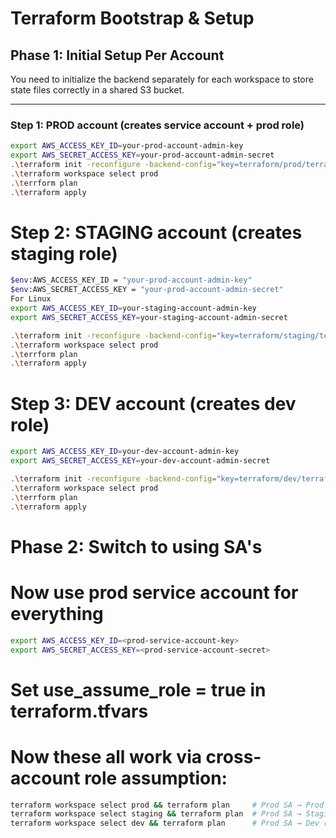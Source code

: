 # Terraform Bootstrap & Setup

## Phase 1: Initial Setup Per Account

You need to initialize the backend separately for each workspace to store state files correctly in a shared S3 bucket.

---

### Step 1: PROD account (creates service account + prod role)

```bash
export AWS_ACCESS_KEY_ID=your-prod-account-admin-key
export AWS_SECRET_ACCESS_KEY=your-prod-account-admin-secret
.\terraform init -reconfigure -backend-config="key=terraform/prod/terraform.tfstate"
.\terraform workspace select prod 
.\terrform plan
.\terraform apply
```

# Step 2: STAGING account (creates staging role)
```bash
$env:AWS_ACCESS_KEY_ID = "your-prod-account-admin-key"
$env:AWS_SECRET_ACCESS_KEY = "your-prod-account-admin-secret"
For Linux
export AWS_ACCESS_KEY_ID=your-staging-account-admin-key
export AWS_SECRET_ACCESS_KEY=your-staging-account-admin-secret

.\terraform init -reconfigure -backend-config="key=terraform/staging/terraform.tfstate"
.\terraform workspace select prod 
.\terrform plan
.\terraform apply
```

# Step 3: DEV account (creates dev role)
```bash
export AWS_ACCESS_KEY_ID=your-dev-account-admin-key  
export AWS_SECRET_ACCESS_KEY=your-dev-account-admin-secret

.\terraform init -reconfigure -backend-config="key=terraform/dev/terraform.tfstate"
.\terraform workspace select prod 
.\terrform plan
.\terraform apply
```


# Phase 2: Switch to using SA's

# Now use prod service account for everything
```bash
export AWS_ACCESS_KEY_ID=<prod-service-account-key>
export AWS_SECRET_ACCESS_KEY=<prod-service-account-secret>
```
# Set use_assume_role = true in terraform.tfvars

# Now these all work via cross-account role assumption:
```bash
terraform workspace select prod && terraform plan     # Prod SA → Prod role
terraform workspace select staging && terraform plan  # Prod SA → Staging role  
terraform workspace select dev && terraform plan      # Prod SA → Dev role
```